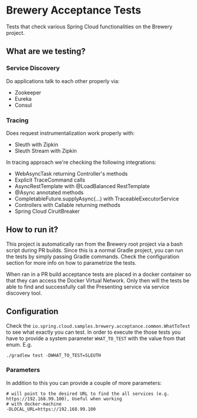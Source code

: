 # Brewery Acceptance Tests 

Tests that check various Spring Cloud functionalities on the Brewery project.

## What are we testing?

### Service Discovery 

Do applications talk to each other properly via:

- Zookeeper
- Eureka
- Consul 

### Tracing 

Does request instrumentalization work properly with:

- Sleuth with Zipkin
- Sleuth Stream with Zipkin

In tracing approach we're checking the following integrations:

- WebAsyncTask returning Controller's methods
- Explicit TraceCommand calls
- AsyncRestTemplate with @LoadBalanced RestTemplate
- @Async annotated methods
- CompletableFuture.supplyAsync(...) with TraceableExecutorService
- Controllers with Callable returning methods
- Spring Cloud CiruitBreaker

## How to run it?

This project is automatically ran from the Brewery root project via a bash script during PR builds. Since this
is a normal Gradle project, you can run the tests by simply passing Gradle commands. Check the configuration section
for more info on how to parametrize the tests.

When ran in a PR build acceptance tests are placed in a docker container so that they can access the 
Docker Virtual Network. Only then will the tests be able to find and successfully call the Presenting 
service via service discovery tool.

## Configuration

Check the `io.spring.cloud.samples.brewery.acceptance.common.WhatToTest` to see what exactly you can test. 
In order to execute the those tests you have to provide a system parameter `WHAT_TO_TEST` with the value
from that enum. E.g.

```
./gradlew test -DWHAT_TO_TEST=SLEUTH
```

### Parameters

In addition to this you can provide a couple of more parameters:

```
# will point to the desired URL to find the all services (e.g. https://192.168.99.100), Useful when working
# with docker-machine
-DLOCAL_URL=https://192.168.99.100
```
